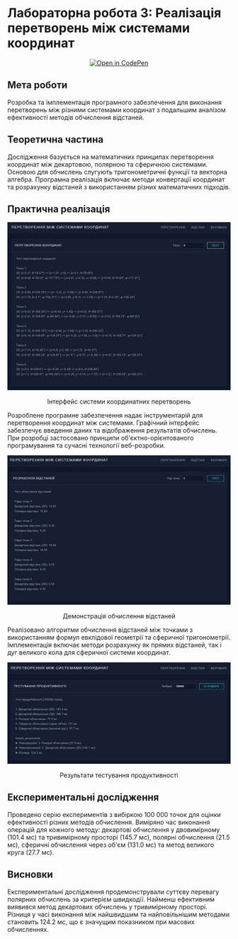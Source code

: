 # Лабораторна робота 3: Реалізація перетворень між системами координат

<div align="center">
<a href="https://codepen.io/pienovakatya/pen/vEBGbLG" target="_blank">
     <img src="https://img.shields.io/badge/CodePen-000000?style=for-the-badge&logo=codepen&logoColor=white" alt="Open in CodePen"/>
</a>
</div>

## Мета роботи
Розробка та імплементація програмного забезпечення для виконання перетворень між різними системами координат з подальшим аналізом ефективності методів обчислення відстаней.

## Теоретична частина
Дослідження базується на математичних принципах перетворення координат між декартовою, полярною та сферичною системами. Основою для обчислень слугують тригонометричні функції та векторна алгебра. Програмна реалізація включає методи конвертації координат та розрахунку відстаней з використанням різних математичних підходів.

## Практична реалізація

<p align="center">
 <img src="Screenshots/1.jpg" alt="1"/>
</p>
<p align="center">Інтерфейс системи координатних перетворень</p>

Розроблене програмне забезпечення надає інструментарій для перетворення координат між системами. Графічний інтерфейс забезпечує введення даних та відображення результатів обчислень. При розробці застосовано принципи об'єктно-орієнтованого програмування та сучасні технології веб-розробки.

<p align="center">
 <img src="Screenshots/2.jpg" alt="2"/>
</p>
<p align="center">Демонстрація обчислення відстаней</p>

Реалізовано алгоритми обчислення відстаней між точками з використанням формул евклідової геометрії та сферичної тригонометрії. Імплементація включає методи розрахунку як прямих відстаней, так і дуг великого кола для сферичної системи координат.

<p align="center">
 <img src="Screenshots/3.jpg" alt="3"/>
</p>
<p align="center">Результати тестування продуктивності</p>

## Експериментальні дослідження
Проведено серію експериментів з вибіркою 100 000 точок для оцінки ефективності різних методів обчислення. Виміряно час виконання операцій для кожного методу: декартові обчислення у двовимірному (101.4 мс) та тривимірному просторі (145.7 мс), полярні обчислення (21.5 мс), сферичні обчислення через об'єм (131.0 мс) та метод великого круга (27.7 мс).

## Висновки
Експериментальні дослідження продемонстрували суттєву перевагу полярних обчислень за критерієм швидкодії. Найменш ефективним виявився метод декартових обчислень у тривимірному просторі. Різниця у часі виконання між найшвидшим та найповільнішим методами становить 124.2 мс, що є значущим показником при масових обчисленнях.
